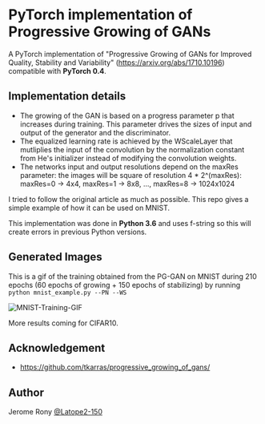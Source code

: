 # PyTorch implementation of Progressive Growing of GANs
A PyTorch implementation of "Progressive Growing of GANs for Improved Quality, Stability and Variability" (https://arxiv.org/abs/1710.10196) compatible with **PyTorch 0.4**.

## Implementation details
- The growing of the GAN is based on a progress parameter p that increases during training. This parameter drives the sizes of input and output of the generator and the discriminator.
- The equalized learning rate is achieved by the WScaleLayer that mutliplies the input of the convolution by the normalization constant from He's initializer instead of modifying the convolution weights.
- The networks input and output resolutions depend on the maxRes parameter: the images will be square of resolution 4 * 2^(maxRes): maxRes=0 -> 4x4, maxRes=1 -> 8x8, ..., maxRes=8 -> 1024x1024

I tried to follow the original article as much as possible.
This repo gives a simple example of how it can be used on MNIST.

This implementation was done in **Python 3.6** and uses f-string so this will create errors in previous Python versions.

## Generated Images
This is a gif of the training obtained from the PG-GAN on MNIST during 210 epochs (60 epochs of growing + 150 epochs of stabilizing) by running `python mnist_example.py --PN --WS`

![MNIST-Training-GIF](Images/MNIST_210epochs.gif "Title")

More results coming for CIFAR10.

## Acknowledgement
- https://github.com/tkarras/progressive_growing_of_gans/

## Author
Jerome Rony [@Latope2-150](https://github.com/Latope2-150)
